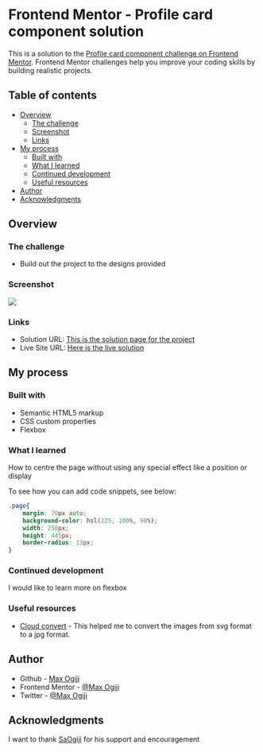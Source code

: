 # Frontend Mentor - Profile card component solution

This is a solution to the [Profile card component challenge on Frontend Mentor](https://www.frontendmentor.io/challenges/profile-card-component-cfArpWshJ). Frontend Mentor challenges help you improve your coding skills by building realistic projects. 

## Table of contents

- [Overview](#overview)
  - [The challenge](#the-challenge)
  - [Screenshot](#screenshot)
  - [Links](#links)
- [My process](#my-process)
  - [Built with](#built-with)
  - [What I learned](#what-i-learned)
  - [Continued development](#continued-development)
  - [Useful resources](#useful-resources)
- [Author](#author)
- [Acknowledgments](#acknowledgments)

## Overview

### The challenge

- Build out the project to the designs provided

### Screenshot

![](./https://prod-summary.vercel.app/)

### Links

- Solution URL: [This is the solution page for the project](https://github.com/MaxiTeddy/Product-Summary)
- Live Site URL: [Here is the live solution](https://your-live-site-url.com)

## My process

### Built with

- Semantic HTML5 markup
- CSS custom properties
- Flexbox

### What I learned

How to centre the page without using any special effect like a position or display

To see how you can add code snippets, see below:

```css
.page{
    margin: 70px auto;
    background-color: hsl(225, 100%, 98%);
    width: 250px;
    height: 445px;
    border-radius: 13px;
}
```

### Continued development

I would like to learn more on flexbox

### Useful resources

- [Cloud convert](https://cloudconvert.com/) - This helped me to convert the images from svg format to a jpg format.

## Author

- Github - [Max Ogiji](https://github.com/MaxiTeddy)
- Frontend Mentor - [@Max Ogiji](https://www.frontendmentor.io/profile/MaxOgiji)
- Twitter - [@Max Ogiji](https://twitter.com/MaxOgiji)


## Acknowledgments

I want to thank [SaOgiji](https://github.com/saogiji) for his support and encouragement
